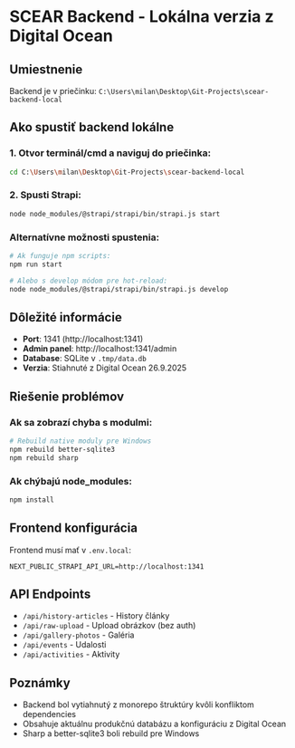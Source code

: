 # SCEAR Backend - Lokálna verzia z Digital Ocean

## Umiestnenie
Backend je v priečinku: `C:\Users\milan\Desktop\Git-Projects\scear-backend-local`

## Ako spustiť backend lokálne

### 1. Otvor terminál/cmd a naviguj do priečinka:
```bash
cd C:\Users\milan\Desktop\Git-Projects\scear-backend-local
```

### 2. Spusti Strapi:
```bash
node node_modules/@strapi/strapi/bin/strapi.js start
```

### Alternatívne možnosti spustenia:
```bash
# Ak funguje npm scripts:
npm run start

# Alebo s develop módom pre hot-reload:
node node_modules/@strapi/strapi/bin/strapi.js develop
```

## Dôležité informácie

- **Port**: 1341 (http://localhost:1341)
- **Admin panel**: http://localhost:1341/admin
- **Database**: SQLite v `.tmp/data.db`
- **Verzia**: Stiahnuté z Digital Ocean 26.9.2025

## Riešenie problémov

### Ak sa zobrazí chyba s modulmi:
```bash
# Rebuild native moduly pre Windows
npm rebuild better-sqlite3
npm rebuild sharp
```

### Ak chýbajú node_modules:
```bash
npm install
```

## Frontend konfigurácia

Frontend musí mať v `.env.local`:
```
NEXT_PUBLIC_STRAPI_API_URL=http://localhost:1341
```

## API Endpoints

- `/api/history-articles` - History články
- `/api/raw-upload` - Upload obrázkov (bez auth)
- `/api/gallery-photos` - Galéria
- `/api/events` - Udalosti
- `/api/activities` - Aktivity

## Poznámky

- Backend bol vytiahnutý z monorepo štruktúry kvôli konfliktom dependencies
- Obsahuje aktuálnu produkčnú databázu a konfiguráciu z Digital Ocean
- Sharp a better-sqlite3 boli rebuild pre Windows